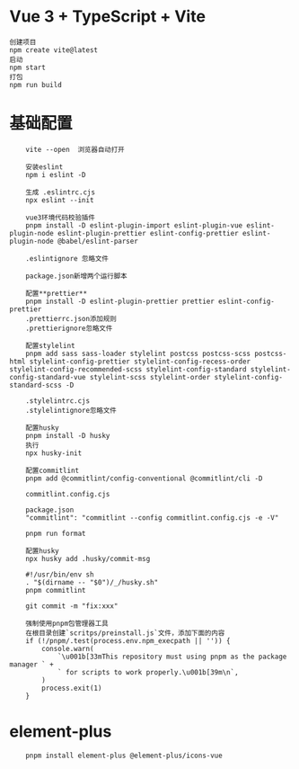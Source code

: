 # Vue 3 + TypeScript + Vite

    创建项目
    npm create vite@latest
    启动
    npm start
    打包
    npm run build

# 基础配置

        vite --open  浏览器自动打开

        安装eslint
        npm i eslint -D

        生成 .eslintrc.cjs
        npx eslint --init

        vue3环境代码校验插件
        pnpm install -D eslint-plugin-import eslint-plugin-vue eslint-plugin-node eslint-plugin-prettier eslint-config-prettier eslint-plugin-node @babel/eslint-parser

        .eslintignore 忽略文件

        package.json新增两个运行脚本

        配置**prettier**
        pnpm install -D eslint-plugin-prettier prettier eslint-config-prettier
        .prettierrc.json添加规则
        .prettierignore忽略文件

        配置stylelint
        pnpm add sass sass-loader stylelint postcss postcss-scss postcss-html stylelint-config-prettier stylelint-config-recess-order stylelint-config-recommended-scss stylelint-config-standard stylelint-config-standard-vue stylelint-scss stylelint-order stylelint-config-standard-scss -D

        .stylelintrc.cjs
        .stylelintignore忽略文件

        配置husky
        pnpm install -D husky
        执行
        npx husky-init

        配置commitlint
        pnpm add @commitlint/config-conventional @commitlint/cli -D

        commitlint.config.cjs

        package.json
        "commitlint": "commitlint --config commitlint.config.cjs -e -V"

        pnpm run format

        配置husky
        npx husky add .husky/commit-msg

        #!/usr/bin/env sh
        . "$(dirname -- "$0")/_/husky.sh"
        pnpm commitlint

        git commit -m "fix:xxx"

        强制使用pnpm包管理器工具
        在根目录创建`scritps/preinstall.js`文件，添加下面的内容
        if (!/pnpm/.test(process.env.npm_execpath || '')) {
            console.warn(
                `\u001b[33mThis repository must using pnpm as the package manager ` +
                ` for scripts to work properly.\u001b[39m\n`,
            )
            process.exit(1)
        }

# element-plus

        pnpm install element-plus @element-plus/icons-vue
